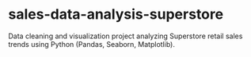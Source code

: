 # sales-data-analysis-superstore
Data cleaning and visualization project analyzing Superstore retail sales trends using Python (Pandas, Seaborn, Matplotlib).

